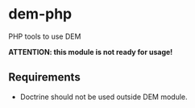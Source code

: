 # dem-php

PHP tools to use DEM

**ATTENTION: this module is not ready for usage!**

## Requirements

* Doctrine should not be used outside DEM module.